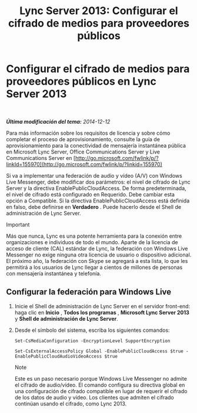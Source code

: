 ﻿---
title: 'Lync Server 2013: Configurar el cifrado de medios para proveedores públicos'
TOCTitle: Configurar el cifrado de medios para proveedores públicos
ms:assetid: a95814cf-c5a9-4652-8ffc-c469a2653153
ms:mtpsurl: https://technet.microsoft.com/es-es/library/JJ205149(v=OCS.15)
ms:contentKeyID: 48276304
ms.date: 01/07/2017
mtps_version: v=OCS.15
ms.translationtype: HT
---

# Configurar el cifrado de medios para proveedores públicos en Lync Server 2013

 

_**Última modificación del tema:** 2014-12-12_

Para más información sobre los requisitos de licencia y sobre cómo completar el proceso de aprovisionamiento, consulte la guía de aprovisionamiento para la conectividad de mensajería instantánea pública en Microsoft Lync Server, Office Communications Server y Live Communications Server en [http://go.microsoft.com/fwlink/p/?linkId=155970](http://go.microsoft.com/fwlink/p/?linkid=155970)

Si va a implementar una federación de audio y vídeo (A/V) con Windows Live Messenger, debe modificar dos parámetros: el nivel de cifrado de Lync Server y la directiva EnablePublicCloudAccess. De forma predeterminada, el nivel de cifrado está configurado en Requerido. Debe cambiar esta opción a Compatible. Si la directiva EnablePublicCloudAccess está definida en falso, debe definirse en **Verdadero** . Puede hacerlo desde el Shell de administración de Lync Server.

> [!IMPORTANT]  
> Más que nunca, Lync es una potente herramienta para la conexión entre organizaciones e individuos de todo el mundo. Aparte de la licencia de acceso de cliente (CAL) estándar de Lync, la federación con Windows Live Messenger no exige ninguna otra licencia de usuario o dispositivo adicional. El próximo año, la federación con Skype se agregará a esta lista, lo que les permitirá a los usuarios de Lync llegar a cientos de millones de personas con mensajería instantánea y telefonía.



## Configurar la federación para Windows Live

1.  Inicie el Shell de administración de Lync Server en el servidor front-end: haga clic en **Inicio** , **Todos los programas** , **Microsoft Lync Server 2013** y **Shell de administración de Lync Server**.

2.  Desde el símbolo del sistema, escriba los siguientes comandos:
    
    ```
    Set-CsMediaConfiguration -EncryptionLevel SupportEncryption
    ```
    ```
    Set-CsExternalAccessPolicy Global -EnablePublicCloudAccess $true -EnablePublicCloudAudioVideoAccess $true
    ```

    > [!NOTE]
    > Este es un paso necesario porque Windows Live Messenger no admite el cifrado de audio/vídeo. El comando configura su directiva global en una configuración de cifrado compatible en lugar de requerir el cifrado de los datos de audio y vídeo. Los clientes que admiten el cifrado continúan usando el cifrado, como Lync 2013.


